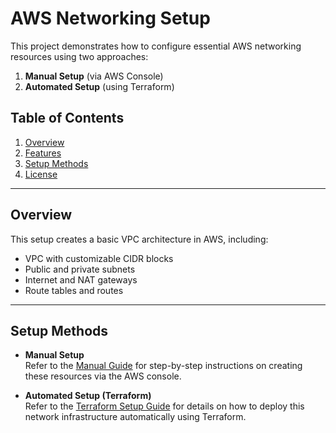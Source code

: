 # AWS Networking Setup

This project demonstrates how to configure essential AWS networking resources using two approaches:

1. **Manual Setup** (via AWS Console)
2. **Automated Setup** (using Terraform)

## Table of Contents
1. [Overview](#overview)
2. [Features](#features)
3. [Setup Methods](#setup-methods)
4. [License](#license)

---

## Overview
This setup creates a basic VPC architecture in AWS, including:
- VPC with customizable CIDR blocks
- Public and private subnets
- Internet and NAT gateways
- Route tables and routes

---

## Setup Methods
- **Manual Setup**  
  Refer to the [Manual Guide](./manualsetup.md) for step-by-step instructions on creating these resources via the AWS console.
  
- **Automated Setup (Terraform)**  
  Refer to the [Terraform Setup Guide](./terraformsetup.md) for details on how to deploy this network infrastructure automatically using Terraform.
